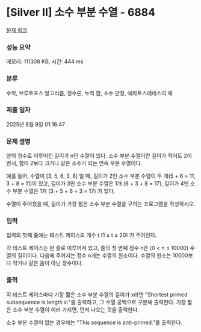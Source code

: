 # [Silver II] 소수 부분 수열 - 6884 

[문제 링크](https://www.acmicpc.net/problem/6884) 

### 성능 요약

메모리: 111308 KB, 시간: 444 ms

### 분류

수학, 브루트포스 알고리즘, 정수론, 누적 합, 소수 판정, 에라토스테네스의 체

### 제출 일자

2025년 8월 9일 01:16:47

### 문제 설명

<p>양의 정수로 이루어진 길이가 n인 수열이 있다. 소수 부분 수열이란 길이가 적어도 2이면서, 합이 2보다 크거나 같은 소수가 되는 연속 부분 수열이다.</p>

<p>예를 들어, 수열이 [3, 5, 6, 3, 8] 일 때, 길이가 2인 소수 부분 수열이 두 개(5 + 6 = 11, 3 + 8 = 11)이 있고, 길이가 3인 소수 부분 수열은 1개 (6 + 3 + 8 = 17), 길이가 4인 소수 부분 수열은 1개 (3 + 5 + 6 + 3 = 17) 가 있다.</p>

<p>수열이 주어졌을 때, 길이가 가장 짧은 소수 부분 수열을 구하는 프로그램을 작성하시오.</p>

### 입력 

 <p>입력의 첫째 줄에는 테스트 케이스의 개수 t (1 ≤ t ≤ 20) 가 주어진다.</p>

<p>각 테스트 케이스는 한 줄로 이루어져 있고, 줄의 첫 번째 정수 n은 (0 < n ≤ 10000) 수열의 길이이다. 다음에 주어지는 정수 n개는 수열의 원소이다. 수열의 원소는 10000보다 작거나 같은 음이 아닌 정수이다.</p>

### 출력 

 <p>각 테스트 케이스마다 가장 짧은 소수 부분 수열의 길이가 x라면 "Shortest primed subsequence is length x:"를 출력하고, 그 수열 공백으로 구분해 출력한다. 가장 짧은 소수 부분 수열이 여러 가지면, 먼저 나오는 것을 출력한다.</p>

<p>소수 부분 수열이 없는 경우에는 "This sequence is anti-primed."를 출력한다.</p>

